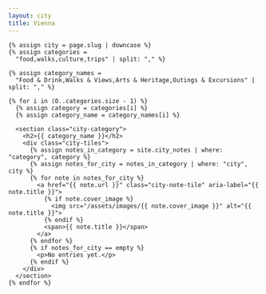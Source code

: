 ```yaml
---
layout: city
title: Vienna
---
```


    {% assign city = page.slug | downcase %}
    {% assign categories = 
      "food,walks,culture,trips" | split: "," %}

    {% assign category_names = 
      "Food & Drink,Walks & Views,Arts & Heritage,Outings & Excursions" | split: "," %}

    {% for i in (0..categories.size - 1) %}
      {% assign category = categories[i] %}
      {% assign category_name = category_names[i] %}

      <section class="city-category">
        <h2>{{ category_name }}</h2>
        <div class="city-tiles">
          {% assign notes_in_category = site.city_notes | where: "category", category %}
          {% assign notes_for_city = notes_in_category | where: "city", city %}
          {% for note in notes_for_city %}
            <a href="{{ note.url }}" class="city-note-tile" aria-label="{{ note.title }}">
              {% if note.cover_image %}
                <img src="/assets/images/{{ note.cover_image }}" alt="{{ note.title }}">
              {% endif %}
              <span>{{ note.title }}</span>
            </a>
          {% endfor %}
          {% if notes_for_city == empty %}
            <p>No entries yet.</p>
          {% endif %}
        </div>
      </section>
    {% endfor %}
